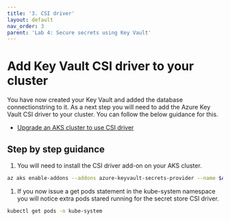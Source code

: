 ```yaml
---
title: '3. CSI driver'
layout: default
nav_order: 3
parent: 'Lab 4: Secure secrets using Key Vault'
---
```


# Add Key Vault CSI driver to your cluster

You have now created your Key Vault and added the database connectionstring to it. As a next step you will need to add the Azure Key Vault CSI driver to your cluster. You can follow the below guidance for this.

- [Upgrade an AKS cluster to use CSI driver](https://docs.microsoft.com/en-us/azure/aks/csi-secrets-store-driver#upgrade-an-existing-aks-cluster-with-azure-key-vault-provider-for-secrets-store-csi-driver-support)

## Step by step guidance

1. You will need to install the CSI driver add-on on your AKS cluster.

```bash
az aks enable-addons --addons azure-keyvault-secrets-provider --name $AKSCLUSTER --resource-group $RESOURCE_GROUP
```

1. If you now issue a get pods statement in the kube-system namespace you will notice extra pods stared running for the secret store CSI driver.

```bash
kubectl get pods -n kube-system
```



